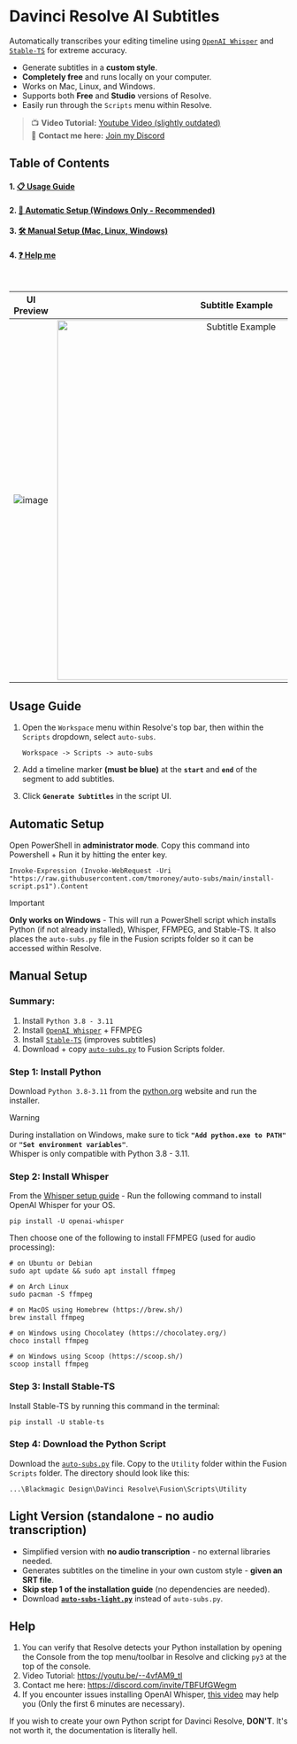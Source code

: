 # Davinci Resolve AI Subtitles
Automatically transcribes your editing timeline using [`OpenAI Whisper`](https://openai.com/research/whisper) and [`Stable-TS`](https://github.com/jianfch/stable-ts) for extreme accuracy.
- Generate subtitles in a **custom style**.
- **Completely free** and runs locally on your computer.
- Works on Mac, Linux, and Windows.
- Supports both **Free** and **Studio** versions of Resolve.
- Easily run through the `Scripts` menu within Resolve.

> :tv: **Video Tutorial:** [Youtube Video (slightly outdated)](https://youtu.be/--4vfAM9_tI) <br>
> :tea: **Contact me here:** [Join my Discord](https://discord.com/invite/TBFUfGWegm)


## Table of Contents
#### 1. [📋 Usage Guide](#usage-guide)
#### 2. [📡 Automatic Setup (Windows Only - Recommended)](#automatic-setup)
#### 3. [🛠️ Manual Setup (Mac, Linux, Windows)](#manual-setup)
#### 4. [❓ Help me](#help)

<br/>

UI Preview             |  Subtitle Example
:-------------------------:|:-------------------------:
![image](https://github.com/tmoroney/auto-subs/assets/72154813/2aa582c6-fa72-4392-9619-822d2fe6592e) |  <img alt="Subtitle Example" src="https://github.com/tmoroney/auto-subs/assets/72154813/28553dc3-bd4f-4866-9083-1df5cd21aeaf" width="650">

## Usage Guide
1. Open the `Workspace` menu within Resolve's top bar, then within the `Scripts` dropdown, select `auto-subs`.

       Workspace -> Scripts -> auto-subs
   
3. Add a timeline marker **(must be blue)** at the **`start`** and **`end`** of the segment to add subtitles.
4. Click **`Generate Subtitles`** in the script UI.

## Automatic Setup

Open PowerShell in **administrator mode**. Copy this command into Powershell + Run it by hitting the enter key.

    Invoke-Expression (Invoke-WebRequest -Uri "https://raw.githubusercontent.com/tmoroney/auto-subs/main/install-script.ps1").Content

> [!IMPORTANT] 
> **Only works on Windows** - This will run a PowerShell script which installs Python (if not already installed), Whisper, FFMPEG, and Stable-TS.
> It also places the `auto-subs.py` file in the Fusion scripts folder so it can be accessed within Resolve.

## Manual Setup
### Summary:
1. Install `Python 3.8 - 3.11`
2. Install [`OpenAI Whisper`](https://github.com/openai/whisper) + FFMPEG
3. Install [`Stable-TS`](https://github.com/jianfch/stable-ts) (improves subtitles)
4. Download + copy [`auto-subs.py`](https://github.com/tmoroney/auto-subs/blob/main/auto-subs.py) to Fusion Scripts folder.
### Step 1: Install Python
Download `Python 3.8-3.11` from the [python.org](https://www.python.org/downloads/release/python-31011/) website and run the installer.
> [!WARNING] 
> During installation on Windows, make sure to tick **`"Add python.exe to PATH"`** or **`"Set environment variables"`**. <br/>
> Whisper is only compatible with Python 3.8 - 3.11.
### Step 2: Install Whisper
From the [Whisper setup guide](https://github.com/openai/whisper/tree/main#readme) - Run the following command to install OpenAI Whisper for your OS.
    
    pip install -U openai-whisper

Then choose one of the following to install FFMPEG (used for audio processing):

    # on Ubuntu or Debian
    sudo apt update && sudo apt install ffmpeg

    # on Arch Linux
    sudo pacman -S ffmpeg

    # on MacOS using Homebrew (https://brew.sh/)
    brew install ffmpeg

    # on Windows using Chocolatey (https://chocolatey.org/)
    choco install ffmpeg

    # on Windows using Scoop (https://scoop.sh/)
    scoop install ffmpeg

### Step 3: Install Stable-TS
Install Stable-TS by running this command in the terminal:

    pip install -U stable-ts

### Step 4: Download the Python Script
Download the [`auto-subs.py`](https://github.com/tmoroney/auto-subs/blob/main/auto-subs.py) file. Copy to the `Utility` folder within the Fusion `Scripts` folder. The directory should look like this:
  
    ...\Blackmagic Design\DaVinci Resolve\Fusion\Scripts\Utility

## Light Version (standalone - no audio transcription)
- Simplified version with **no audio transcription** - no external libraries needed.
- Generates subtitles on the timeline in your own custom style - **given an SRT file**.
- **Skip step 1 of the installation guide** (no dependencies are needed).
- Download **[`auto-subs-light.py`](https://github.com/tmoroney/auto-subs/blob/main/auto-subs-light.py)** instead of `auto-subs.py`.

## Help
1. You can verify that Resolve detects your Python installation by opening the Console from the top menu/toolbar in Resolve and clicking `py3` at the top of the console.
2. Video Tutorial: https://youtu.be/--4vfAM9_tI
3. Contact me here: https://discord.com/invite/TBFUfGWegm
4. If you encounter issues installing OpenAI Whisper, [this video](https://youtu.be/ABFqbY_rmEk) may help you (Only the first 6 minutes are necessary).

If you wish to create your own Python script for Davinci Resolve, **DON'T**. It's not worth it, the documentation is literally hell.
